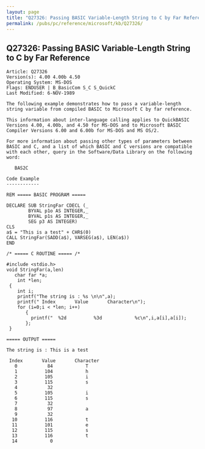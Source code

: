 ```yaml
---
layout: page
title: "Q27326: Passing BASIC Variable-Length String to C by Far Reference"
permalink: /pubs/pc/reference/microsoft/kb/Q27326/
---
```


## Q27326: Passing BASIC Variable-Length String to C by Far Reference

	Article: Q27326
	Version(s): 4.00 4.00b 4.50
	Operating System: MS-DOS
	Flags: ENDUSER | B_BasicCom S_C S_QuickC
	Last Modified: 6-NOV-1989
	
	The following example demonstrates how to pass a variable-length
	string variable from compiled BASIC to Microsoft C by far reference.
	
	This information about inter-language calling applies to QuickBASIC
	Versions 4.00, 4.00b, and 4.50 for MS-DOS and to Microsoft BASIC
	Compiler Versions 6.00 and 6.00b for MS-DOS and MS OS/2.
	
	For more information about passing other types of parameters between
	BASIC and C, and a list of which BASIC and C versions are compatible
	with each other, query in the Software/Data Library on the following
	word:
	
	   BAS2C
	
	Code Example
	------------
	
	REM ===== BASIC PROGRAM =====
	
	DECLARE SUB StringFar CDECL (_
	        BYVAL p1o AS INTEGER,_
	        BYVAL p1s AS INTEGER,_
	        SEG p3 AS INTEGER)
	CLS
	a$ = "This is a test" + CHR$(0)
	CALL StringFar(SADD(a$), VARSEG(a$), LEN(a$))
	END
	
	/* ===== C ROUTINE ===== /*
	
	#include <stdio.h>
	void StringFar(a,len)
	   char far *a;
	    int *len;
	 {
	    int i;
	    printf("The string is : %s \n\n",a);
	    printf(" Index       Value       Character\n");
	    for (i=0;i < *len; i++)
	       {
	         printf("  %2d          %3d            %c\n",i,a[i],a[i]);
	       };
	 }
	
	===== OUTPUT =====
	
	The string is : This is a test
	
	 Index       Value       Character
	   0           84            T
	   1          104            h
	   2          105            i
	   3          115            s
	   4           32
	   5          105            i
	   6          115            s
	   7           32
	   8           97            a
	   9           32
	  10          116            t
	  11          101            e
	  12          115            s
	  13          116            t
	  14            0
